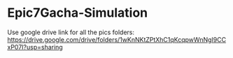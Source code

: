 # Epic7Gacha-Simulation
Use google drive link for all the pics folders: https://drive.google.com/drive/folders/1wKnNKtZPtXhC1qKcqpwWnNgI9CCxP07I?usp=sharing

